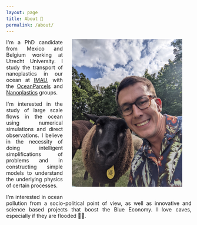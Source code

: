 ```yaml
---
layout: page
title: About 🐑
permalink: /about/
---
```


<img src="/assets/sheep.jpg" width="300" style="float: right; margin-left: 25px; margin-right: 25px; margin-bottom: 25px;"/>

<p align="justify"> I'm a PhD candidate from Mexico and Belgium working at Utrecht University. I study the transport of nanoplastics in our ocean at <a href="https://www.uu.nl/onderzoek/imau">IMAU</a>, with the
<a href="https://oceanparcels.org/utrechtteam">OceanParcels</a> and <a href="http://nanoplastics.org/">Nanoplastics</a> groups. </p>

<!--<p align="justify"> During my career, I have worked on research projects related to Atmospheric Physics and Physical Oceanography that involved numerical simulations, data processing and observational fieldwork.</p>  />-->

<p align="justify"> I'm interested in the study of large scale flows in the ocean using numerical simulations and direct observations. I believe in the necessity of doing intelligent simplifications of problems and in constructing simple models to understand the underlying physics of certain processes.</p>

<p align="justify"> I'm interested in ocean pollution from a socio-political point of view, as well as innovative and science based projects that boost the Blue Economy. I love caves, especially if they are flooded 🦐🔦.</p>
